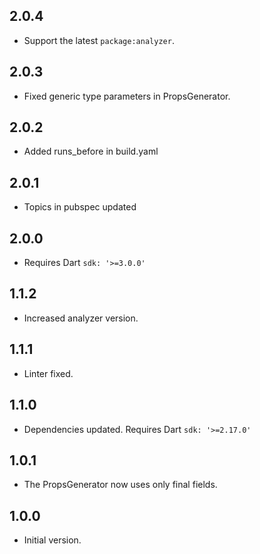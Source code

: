 ## 2.0.4

- Support the latest `package:analyzer`.

## 2.0.3

- Fixed generic type parameters in PropsGenerator.

## 2.0.2

- Added runs_before in build.yaml

## 2.0.1

- Topics in pubspec updated

## 2.0.0

- Requires Dart `sdk: '>=3.0.0'`

## 1.1.2

- Increased analyzer version.

## 1.1.1

- Linter fixed.

## 1.1.0

- Dependencies updated. Requires Dart `sdk: '>=2.17.0'`

## 1.0.1

- The PropsGenerator now uses only final fields.

## 1.0.0

- Initial version.
